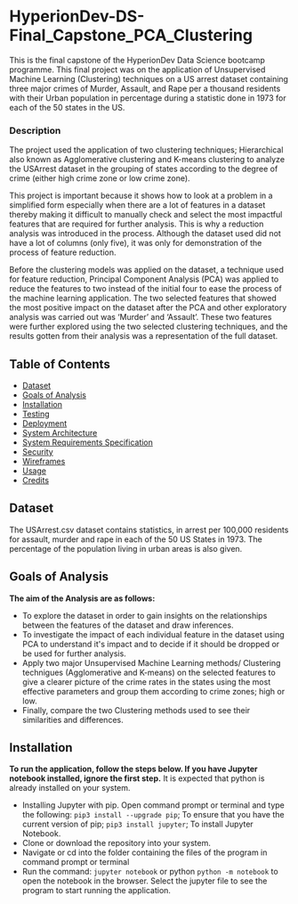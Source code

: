 # HyperionDev-DS-Final_Capstone_PCA_Clustering
This is the final capstone of the HyperionDev Data Science bootcamp programme. This final project was on the application of Unsupervised Machine Learning (Clustering) techniques on a US arrest dataset containing three major crimes of Murder, Assault, and Rape per a thousand residents with their Urban population in percentage during a statistic done in 1973 for each of the 50 states in the US.

### Description
The project used the application of two clustering techniques; Hierarchical also known as Agglomerative clustering and K-means clustering to analyze the USArrest dataset in the grouping of states according to the degree of crime (either high crime zone or low crime zone). 

This project is important because it shows how to look at a problem in a simplified form especially when there are a lot of features in a dataset thereby making it difficult to manually check and select the most impactful features that are required for further analysis. This is why a reduction analysis was introduced in the process. Although the dataset used did not have a lot of columns (only five), it was only for demonstration of the process of feature reduction.

Before the clustering models was applied on the dataset, a technique used for feature reduction, Principal Component Analysis (PCA) was applied to reduce the features to two instead of the initial four to ease the process of the machine learning application. The two selected features that showed the most positive impact on the dataset after the PCA and other exploratory analysis was carried out was ‘Murder’ and ‘Assault’. These two features were further explored using the two selected clustering techniques, and the results gotten from their analysis was a representation of the full dataset.  

## Table of Contents

- [Dataset](#Dataset)
- [Goals of Analysis](#Goals-of-Analysis)
- [Installation](#installation)
- [Testing](#testing)
- [Deployment](#deployment)
- [System Architecture](#system-architecture)
- [System Requirements Specification](#system-requirements-specification)
- [Security](#security)
- [Wireframes](#wireframes)
- [Usage](#usage)
- [Credits](#credits)

## Dataset

The USArrest.csv dataset contains statistics, in arrest per 100,000 residents for assault, murder and rape in each of the 50 US States in 1973. The percentage of the population living in urban areas is also given.

## Goals of Analysis
**The aim of the Analysis are as follows:**

- To explore the dataset in order to gain insights on the relationships between the features of the dataset and draw inferences.
- To investigate the impact of each individual feature in the dataset using PCA to understand it's impact and to decide if it should be dropped or be used for further analysis.
- Apply two major Unsupervised Machine Learning methods/ Clustering technigues (Agglomerative and K-means) on the selected features to give a clearer picture of the crime rates in the states using the most effective parameters and group them according to crime zones; high or low.
- Finally, compare the two Clustering methods used to see their similarities and differences.

## Installation
**To run the application, follow the steps below. If you have Jupyter notebook installed, ignore the first step.**
It is expected that python is already installed on your system.
-  Installing Jupyter with pip. Open command prompt or terminal and type the following: 
`pip3 install --upgrade pip`; To ensure that you have the current version of pip;
`pip3 install jupyter`; To install Jupyter Notebook.
- Clone or download the repository into your system.
- Navigate or cd into the folder containing the files of the program in command prompt or terminal
- Run the command: `jupyter notebook` or python `python -m notebook` to open the notebook in the browser. Select the jupyter file to see the program to start running the application. 
